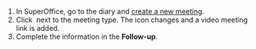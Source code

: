 <!-- markdownlint-disable-file MD041 -->
1. In SuperOffice, go to the diary and [create a new meeting][1].
2. Click <i class="ph ph-video-camera" aria-label="Video meeting"></i> next to the meeting type. The icon changes and a video meeting link is added.
3. Complete the information in the **Follow-up**.

<!-- Referenced links -->
[1]: ../../learn/create-follow-up.md
